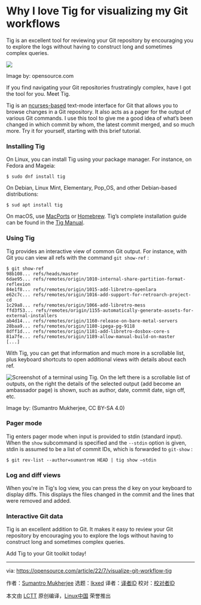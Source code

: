 [#]: subject: "Why I love Tig for visualizing my Git workflows"
[#]: via: "https://opensource.com/article/22/7/visualize-git-workflow-tig"
[#]: author: "Sumantro Mukherjee https://opensource.com/users/sumantro"
[#]: collector: "lkxed"
[#]: translator: " "
[#]: reviewer: " "
[#]: publisher: " "
[#]: url: " "

Why I love Tig for visualizing my Git workflows
======
Tig is an excellent tool for reviewing your Git repository by encouraging you to explore the logs without having to construct long and sometimes complex queries.

![][1]

Image by: opensource.com

If you find navigating your Git repositories frustratingly complex, have I got the tool for you. Meet Tig.

Tig is an [ncurses-based][2] text-mode interface for Git that allows you to browse changes in a Git repository. It also acts as a pager for the output of various Git commands. I use this tool to give me a good idea of what’s been changed in which commit by whom, the latest commit merged, and so much more. Try it for yourself, starting with this brief tutorial.

### Installing Tig

On Linux, you can install Tig using your package manager. For instance, on Fedora and Mageia:

```
$ sudo dnf install tig
```

On Debian, Linux Mint, Elementary, Pop_OS, and other Debian-based distributions:

```
$ sud apt install tig
```

On macOS, use [MacPorts][3] or [Homebrew][4]. Tig’s complete installation guide can be found in the [Tig Manual][5].

### Using Tig

Tig provides an interactive view of common Git output. For instance, with Git you can view all refs with the command `git show-ref` :

```
$ git show-ref
98b108... refs/heads/master
6dae95... refs/remotes/origin/1010-internal-share-partition-format-reflexion
84e1f8... refs/remotes/origin/1015-add-libretro-openlara
e62c7c... refs/remotes/origin/1016-add-support-for-retroarch-project-cd
1c29a8... refs/remotes/origin/1066-add-libretro-mess
ffd3f53... refs/remotes/origin/1155-automatically-generate-assets-for-external-installers
ab4d14... refs/remotes/origin/1160-release-on-bare-metal-servers
28baa9... refs/remotes/origin/1180-ipega-pg-9118
8dff1d... refs/remotes/origin/1181-add-libretro-dosbox-core-s
81a7fe... refs/remotes/origin/1189-allow-manual-build-on-master
[...]
```

With Tig, you can get that information and much more in a scrollable list, plus keyboard shortcuts to open additional views with details about each ref.

![Screenshot of a terminal using Tig. On the left there is a scrollable list of outputs, on the right the details of the selected output (add become an ambassador page) is shown, such as author, date, commit date, sign off, etc.][6]

Image by: (Sumantro Mukherjee, CC BY-SA 4.0)

### Pager mode

Tig enters pager mode when input is provided to stdin (standard input). When the `show` subcommand is specified and the `--stdin` option is given, stdin is assumed to be a list of commit IDs, which is forwarded to `git-show` :

```
$ git rev-list --author=sumantrom HEAD | tig show –stdin
```

### Log and diff views

When you're in Tig's log view, you can press the d key on your keyboard to display diffs. This displays the files changed in the commit and the lines that were removed and added.

### Interactive Git data

Tig is an excellent addition to Git. It makes it easy to review your Git repository by encouraging you to explore the logs without having to construct long and sometimes complex queries.

Add Tig to your Git toolkit today!

--------------------------------------------------------------------------------

via: https://opensource.com/article/22/7/visualize-git-workflow-tig

作者：[Sumantro Mukherjee][a]
选题：[lkxed][b]
译者：[译者ID](https://github.com/译者ID)
校对：[校对者ID](https://github.com/校对者ID)

本文由 [LCTT](https://github.com/LCTT/TranslateProject) 原创编译，[Linux中国](https://linux.cn/) 荣誉推出

[a]: https://opensource.com/users/sumantro
[b]: https://github.com/lkxed
[1]: https://opensource.com/sites/default/files/images/life/computer_code_programming_laptop_0.jpg
[2]: https://opensource.com/article/21/8/ncurses-linux
[3]: https://opensource.com/article/20/11/macports
[4]: https://opensource.com/article/20/6/homebrew-mac
[5]: https://jonas.github.io/tig/doc/manual.html
[6]: https://opensource.com/sites/default/files/2022-06/tig%201.png

